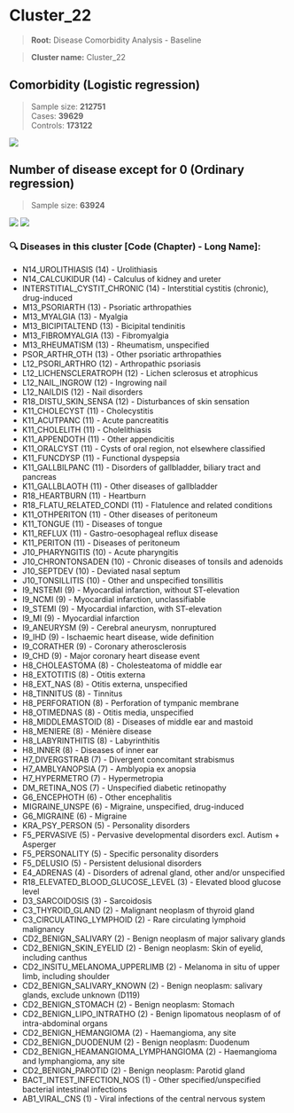 # Cluster_22

> **Root:** Disease Comorbidity Analysis - Baseline

> **Cluster name:** Cluster_22  

## Comorbidity (Logistic regression)
> Sample size: **212751**  
> Cases: **39629**  
> Controls: **173122**
<img src="/Cluster/Figures/Incidence/LG/Cluster_22.png" />
<CsvTable src="/Cluster/Data/Incidence/LG/LG_Cluster_22.csv" label="🔍 View full results" />

## Number of disease except for 0 (Ordinary regression)
> Sample size: **63924**
<img src="/Cluster/Figures/Incidence/Histogram/Cluster_22_in.png" />
<CsvTable src="/Cluster/Data/Incidence/Histogram/Cluster_22_in.csv" label="🔍 View full results" />

<img src="/Cluster/Figures/Incidence/ORD/Cluster_22.png" />
<CsvTable src="/Cluster/Data/Incidence/ORD/ORD_Cluster_22.csv" label="🔍 View full results" />

### 🔍 Diseases in this cluster [Code (Chapter) - Long Name]:
- N14_UROLITHIASIS (14) - Urolithiasis
- N14_CALCUKIDUR (14) - Calculus of kidney and ureter
- INTERSTITIAL_CYSTIT_CHRONIC (14) - Interstitial cystitis (chronic), drug-induced
- M13_PSORIARTH (13) - Psoriatic arthropathies
- M13_MYALGIA (13) - Myalgia
- M13_BICIPITALTEND (13) - Bicipital tendinitis
- M13_FIBROMYALGIA (13) - Fibromyalgia
- M13_RHEUMATISM (13) - Rheumatism, unspecified
- PSOR_ARTHR_OTH (13) - Other psoriatic arthropathies
- L12_PSORI_ARTHRO (12) - Arthropathic psoriasis
- L12_LICHENSCLERATROPH (12) - Lichen sclerosus et atrophicus
- L12_NAIL_INGROW (12) - Ingrowing nail
- L12_NAILDIS (12) - Nail disorders
- R18_DISTU_SKIN_SENSA (12) - Disturbances of skin sensation
- K11_CHOLECYST (11) - Cholecystitis
- K11_ACUTPANC (11) - Acute pancreatitis
- K11_CHOLELITH (11) - Cholelithiasis
- K11_APPENDOTH (11) - Other appendicitis
- K11_ORALCYST (11) - Cysts of oral region, not elsewhere classified
- K11_FUNCDYSP (11) - Functional dyspepsia
- K11_GALLBILPANC (11) - Disorders of gallbladder, biliary tract and pancreas
- K11_GALLBLAOTH (11) - Other diseases of gallbladder
- R18_HEARTBURN (11) - Heartburn
- R18_FLATU_RELATED_CONDI (11) - Flatulence and related conditions
- K11_OTHPERITON (11) - Other diseases of peritoneum
- K11_TONGUE (11) - Diseases of tongue
- K11_REFLUX (11) - Gastro-oesophageal reflux disease
- K11_PERITON (11) - Diseases of peritoneum
- J10_PHARYNGITIS (10) - Acute pharyngitis
- J10_CHRONTONSADEN (10) - Chronic diseases of tonsils and adenoids
- J10_SEPTDEV (10) - Deviated nasal septum
- J10_TONSILLITIS (10) - Other and unspecified tonsillitis
- I9_NSTEMI (9) - Myocardial infarction, without ST-elevation
- I9_NCMI (9) - Myocardial infarction, unclassifiable
- I9_STEMI (9) - Myocardial infarction, with ST-elevation
- I9_MI (9) - Myocardial infarction
- I9_ANEURYSM (9) - Cerebral aneurysm, nonruptured
- I9_IHD (9) - Ischaemic heart disease, wide definition
- I9_CORATHER (9) - Coronary atherosclerosis
- I9_CHD (9) - Major coronary heart disease event
- H8_CHOLEASTOMA (8) - Cholesteatoma of middle ear
- H8_EXTOTITIS (8) - Otitis externa
- H8_EXT_NAS (8) - Otitis externa, unspecified
- H8_TINNITUS (8) - Tinnitus
- H8_PERFORATION (8) - Perforation of tympanic membrane
- H8_OTIMEDNAS (8) - Otitis media, unspecified
- H8_MIDDLEMASTOID (8) - Diseases of middle ear and mastoid
- H8_MENIERE (8) - Ménière disease
- H8_LABYRINTHITIS (8) - Labyrinthitis
- H8_INNER (8) - Diseases of inner ear
- H7_DIVERGSTRAB (7) - Divergent concomitant strabismus
- H7_AMBLYANOPSIA (7) - Amblyopia ex anopsia
- H7_HYPERMETRO (7) - Hypermetropia
- DM_RETINA_NOS (7) - Unspecified diabetic retinopathy
- G6_ENCEPHOTH (6) - Other encephalitis
- MIGRAINE_UNSPE (6) - Migraine, unspecified, drug-induced
- G6_MIGRAINE (6) - Migraine
- KRA_PSY_PERSON (5) - Personality disorders
- F5_PERVASIVE (5) - Pervasive developmental disorders excl. Autism + Asperger
- F5_PERSONALITY (5) - Specific personality disorders
- F5_DELUSIO (5) - Persistent delusional disorders
- E4_ADRENAS (4) - Disorders of adrenal gland, other and/or unspecified
- R18_ELEVATED_BLOOD_GLUCOSE_LEVEL (3) - Elevated blood glucose level
- D3_SARCOIDOSIS (3) - Sarcoidosis
- C3_THYROID_GLAND (2) - Malignant neoplasm of thyroid gland
- C3_CIRCULATING_LYMPHOID (2) - Rare circulating lymphoid malignancy
- CD2_BENIGN_SALIVARY (2) - Benign neoplasm of major salivary glands
- CD2_BENIGN_SKIN_EYELID (2) - Benign neoplasm: Skin of eyelid, including canthus
- CD2_INSITU_MELANOMA_UPPERLIMB (2) - Melanoma in situ of upper limb, including shoulder
- CD2_BENIGN_SALIVARY_KNOWN (2) - Benign neoplasm: salivary glands, exclude unknown (D119)
- CD2_BENIGN_STOMACH (2) - Benign neoplasm: Stomach
- CD2_BENIGN_LIPO_INTRATHO (2) - Benign lipomatous neoplasm of  of intra-abdominal organs
- CD2_BENIGN_HEMANGIOMA (2) - Haemangioma, any site
- CD2_BENIGN_DUODENUM (2) - Benign neoplasm: Duodenum
- CD2_BENIGN_HEAMANGIOMA_LYMPHANGIOMA (2) - Haemangioma and lymphangioma, any site
- CD2_BENIGN_PAROTID (2) - Benign neoplasm: Parotid gland
- BACT_INTEST_INFECTION_NOS (1) - Other specified/unspecified bacterial intestinal infections
- AB1_VIRAL_CNS (1) - Viral infections of the central nervous system
